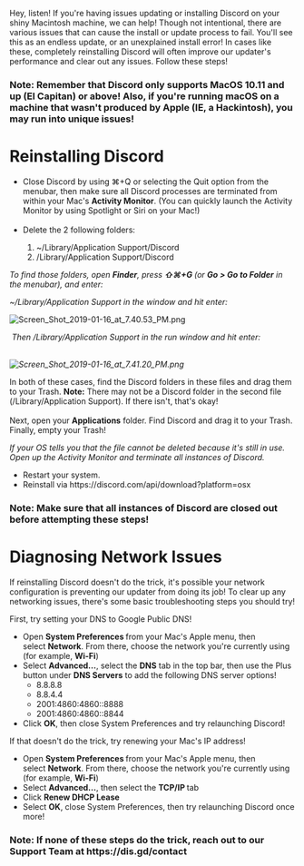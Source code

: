 <p>Hey, listen! If you're having issues updating or installing Discord on your shiny Macintosh machine, we can help! Though not intentional, there are various issues that can cause the install or update process to fail. You'll see this as an endless update, or an unexplained install error! In cases like these, completely reinstalling Discord will often improve our updater's performance and clear out any issues. Follow these steps!</p>
<h3>
    <strong>Note: Remember that Discord only supports MacOS 10.11 and up (El Capitan)</strong> <strong>or above! Also, if you're running macOS on a machine that wasn't produced by Apple (IE, a Hackintosh), you may run into unique issues!</strong>
</h3>
<h1>Reinstalling Discord</h1>
<ul class="oldschool">
    <li>Close Discord by using ⌘+Q or selecting the Quit option from the menubar, then make sure all Discord processes are terminated from within your Mac's <strong>Activity Monitor</strong>. (You can quickly launch the Activity Monitor by using Spotlight or Siri on your Mac!) <br><br>
    </li>
    <li>Delete the 2 following folders:</li>
</ul>
<ol>
    <ol>
        <li>~/Library/Application Support/Discord</li>
        <li>/Library/Application Support/Discord</li>
    </ol>
</ol>
<p class="wysiwyg-text-align-left"><span class="wysiwyg-font-size-medium"><em>To find those folders, open <strong>Finder</strong>, press <strong>⇧⌘+G </strong>(or <strong>Go &gt; Go to Folder</strong> in the menubar), and enter:</em></span></p>
<p class="wysiwyg-text-align-left"><em>~/Library/Application Support in the window and hit enter: </em></p>
<p class="wysiwyg-text-align-left"><img src="https://support.discord.com/hc/article_attachments/360018976612/Screen_Shot_2019-01-16_at_7.40.53_PM.png" alt="Screen_Shot_2019-01-16_at_7.40.53_PM.png"></p>
<p> <em>Then /Library/Application Support in the run window and hit enter:</em></p>
<p><em><br><img src="https://support.discord.com/hc/article_attachments/360018976652/Screen_Shot_2019-01-16_at_7.41.20_PM.png" alt="Screen_Shot_2019-01-16_at_7.41.20_PM.png"></em></p>
<p>In both of these cases, find the Discord folders in these files and drag them to your Trash. <strong>Note:</strong> There may not be a Discord folder in the second file (/Library/Application Support). If there isn't, that's okay!<br><br>Next, open your <strong>Applications</strong> folder. Find Discord and drag it to your Trash. Finally, empty your Trash!</p>
<p class="wysiwyg-text-align-left"><span class="wysiwyg-font-size-medium"><em>If your OS tells you that the file cannot be deleted because it's still in use. Open up the Activity Monitor and terminate all instances of Discord.</em></span></p>
<ul class="oldschool">
    <li>Restart your system.</li>
    <li>Reinstall via https://discord.com/api/download?platform=osx</li>
</ul>
<h3><strong>Note: Make sure that all instances of Discord are closed out before attempting these steps!</strong></h3>
<h1>Diagnosing Network Issues</h1>
<p>If reinstalling Discord doesn't do the trick, it's possible your network configuration is preventing our updater from doing its job! To clear up any networking issues, there's some basic troubleshooting steps you should try!</p>
<p>First, try setting your DNS to Google Public DNS!</p>
<ul class="oldschool">
    <li>Open <strong>System Preferences </strong>from your Mac's Apple menu, then select <strong>Network</strong>. From there, choose the network you're currently using (for example, <strong>Wi-Fi</strong>)</li>
    <li>Select <strong>Advanced...</strong>, select the <strong>DNS</strong> tab in the top bar, then use the Plus button under <strong>DNS Servers</strong> to add the following DNS server options!
        <ul>
            <li>8.8.8.8</li>
            <li>8.8.4.4</li>
            <li>2001:4860:4860::8888</li>
            <li>2001:4860:4860::8844</li>
        </ul>
    </li>
    <li>Click <strong>OK</strong>, then close System Preferences and try relaunching Discord!</li>
</ul>
<p>If that doesn't do the trick, try renewing your Mac's IP address! </p>
<ul>
    <li>Open <strong>System Preferences </strong>from your Mac's Apple menu, then select <strong>Network</strong>. From there, choose the network you're currently using (for example, <strong>Wi-Fi</strong>)</li>
    <li>Select <strong>Advanced...</strong>, then select the <strong>TCP/IP </strong>tab</li>
    <li>Click <strong>Renew DHCP Lease</strong>
    </li>
    <li>Select <strong>OK</strong>, close System Preferences, then try relaunching Discord once more!</li>
</ul>
<h3><strong>Note: If none of these steps do the trick, reach out to our Support Team at https://dis.gd/contact</strong></h3>
<p> </p>